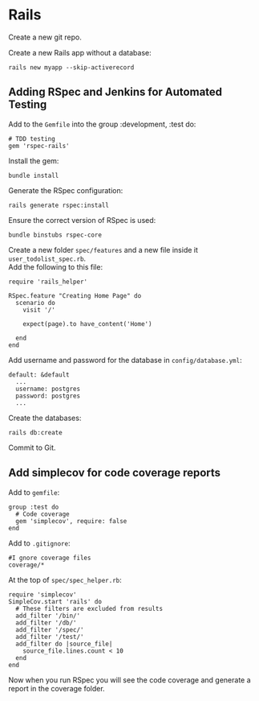 # Rails
Create a new git repo.</br>

Create a new Rails app without a database:
```
rails new myapp --skip-activerecord
```

## Adding RSpec and Jenkins for Automated Testing
Add to the `Gemfile` into the group :development, :test do:
```
# TDD testing
gem 'rspec-rails'
```
Install the gem:
```
bundle install
```
Generate the RSpec configuration:
```
rails generate rspec:install
```
Ensure the correct version of RSpec is used:
```
bundle binstubs rspec-core
```

Create a new folder `spec/features` and a new file inside it `user_todolist_spec.rb`.</br>
Add the following to this file:
```
require 'rails_helper'

RSpec.feature "Creating Home Page" do
  scenario do
    visit '/'

    expect(page).to have_content('Home')

  end
end
```
Add username and password for the database in `config/database.yml`:
```
default: &default
  ...
  username: postgres
  password: postgres
  ...
```
Create the databases:
```
rails db:create
```
Commit to Git.</br>

## Add simplecov for code coverage reports
Add to `gemfile`:
```
group :test do
  # Code coverage
  gem 'simplecov', require: false
end
```
Add to `.gitignore`:
```
#I gnore coverage files
coverage/*
```
At the top of `spec/spec_helper.rb`:
```
require 'simplecov'
SimpleCov.start 'rails' do
  # These filters are excluded from results
  add_filter '/bin/'
  add_filter '/db/'
  add_filter '/spec/'
  add_filter '/test/'
  add_filter do |source_file|
    source_file.lines.count < 10
  end
end
```
Now when you run RSpec you will see the code coverage and generate a report in the coverage folder.</br>
